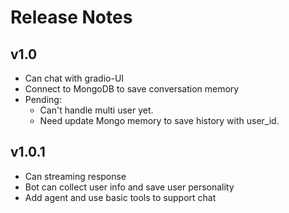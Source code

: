 # Release Notes

## v1.0

- Can chat with gradio-UI
- Connect to MongoDB to save conversation memory
- Pending:
    - Can't handle multi user yet.
    - Need update Mongo memory to save history with user_id.

## v1.0.1

- Can streaming response
- Bot can collect user info and save user personality
- Add agent and use basic tools to support chat
